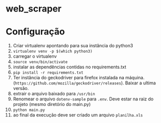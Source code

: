 # web_scraper

# Configuração
1. Criar virtualenv apontando para sua instância do python3
2. `virtualenv venv -p $(which python3)`
3. carregar o virtualenv
4. `source venv/bin/activate`
5. instalar as dependências contidas no requirements.txt
6. `pip install -r requirements.txt`
7. Ter instância do geckodriver para firefox instalada na máquina.(`https://github.com/mozilla/geckodriver/releases`). Baixar a ultima versão.
8. extrair o arquivo baixado para `/usr/bin`
9. Renomear o arquivo `dotenv-sample` para `.env`. Deve estar na raiz do projeto (mesmo diretório do main.py)
10. `python main.py`
11. ao final da execução deve ser criado um arquivo `planilha.xls`